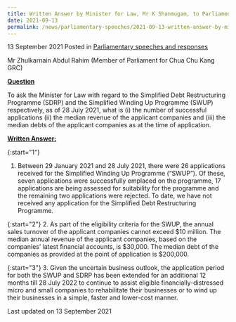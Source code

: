 ```yaml
---
title: Written Answer by Minister for Law, Mr K Shanmugam, to Parliamentary Question on Statistics on Successful Applications for Simplified Debt Restructuring Programme and Simplified Winding Up Programme as at 28 July 2021
date: 2021-09-13
permalink: /news/parliamentary-speeches/2021-09-13-written-answer-by-minister-for-law-mr-k-shanmugam-to-pq-on-statistics-on-successful-applications-for-simplified-debt-restructuring-programme-and-simplified-winding-up-programme-as-at-28-july-2021/
---
```


13 September 2021 Posted in [Parliamentary speeches and responses](/news/parliamentary-speeches)

Mr Zhulkarnain Abdul Rahim (Member of Parliament for Chua Chu Kang GRC)
  
**<b><u>Question</u></b>**  

To ask the Minister for Law with regard to the Simplified Debt Restructuring Programme (SDRP) and the Simplified Winding Up Programme (SWUP) respectively, as of 28 July 2021, what is (i) the number of successful applications (ii) the median revenue of the applicant companies and (iii) the median debts of the applicant companies as at the time of application.

**<b><u>Written Answer:</u></b>**  

{:start="1"}
1.	Between 29 January 2021 and 28 July 2021, there were 26 applications received for the Simplified Winding Up Programme (“SWUP”).  Of these, seven applications were successfully emplaced on the programme, 17 applications are being assessed for suitability for the programme and the remaining two applications were rejected. To date, we have not received any application for the Simplified Debt Restructuring Programme.

{:start="2"}
2.	As part of the eligibility criteria for the SWUP, the annual sales turnover of the applicant companies cannot exceed $10 million. The median annual revenue of the applicant companies, based on the companies’ latest financial accounts, is $30,000. The median debt of the companies as provided at the point of application is $200,000.

{:start="3"}
3.	Given the uncertain business outlook, the application period for both the SWUP and SDRP has been extended for an additional 12 months till 28 July 2022 to continue to assist eligible financially-distressed micro and small companies to rehabilitate their businesses or to wind up their businesses in a simple, faster and lower-cost manner. 

<p class="right-side-updated">Last updated on 13 September 2021</p>


